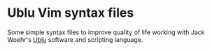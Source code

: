 # Ublu Vim syntax files

Some simple syntax files to improve quality of life working with Jack Woehr's [Ublu](https://github.com/jwoehr/ublu) software and scripting language.
